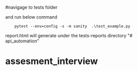 #navigage to tests folder

and run below command

        pytest --env=config -s -m sanity  .\test_example.py

report.html will generate under the  tests-reports directory "# api_automation" 
# assesment_interview
